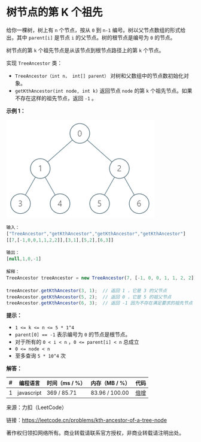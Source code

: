 # 树节点的第 K 个祖先

给你一棵树，树上有 `n` 个节点，按从 `0` 到 `n-1` 编号。树以父节点数组的形式给出，其中 `parent[i]` 是节点 `i` 的父节点。树的根节点是编号为 `0` 的节点。

树节点的第 `k` 个祖先节点是从该节点到根节点路径上的第 `k` 个节点。

实现 `TreeAncestor` 类：

- `TreeAncestor（int n， int[] parent）` 对树和父数组中的节点数初始化对象。
- `getKthAncestor(int node, int k)` 返回节点 `node` 的第 `k` 个祖先节点。如果不存在这样的祖先节点，返回 `-1` 。

**示例 1：**

![示例1](./eg1.png)

``` javascript
输入：
["TreeAncestor","getKthAncestor","getKthAncestor","getKthAncestor"]
[[7,[-1,0,0,1,1,2,2]],[3,1],[5,2],[6,3]]

输出：
[null,1,0,-1]

解释：
TreeAncestor treeAncestor = new TreeAncestor(7, [-1, 0, 0, 1, 1, 2, 2]);

treeAncestor.getKthAncestor(3, 1);  // 返回 1 ，它是 3 的父节点
treeAncestor.getKthAncestor(5, 2);  // 返回 0 ，它是 5 的祖父节点
treeAncestor.getKthAncestor(6, 3);  // 返回 -1 因为不存在满足要求的祖先节点
```

**提示：**

- `1 <= k <= n <= 5 * 1^4`
- `parent[0] == -1` 表示编号为 `0` 的节点是根节点。
- 对于所有的 `0 < i < n` ，`0 <= parent[i] < n` 总成立
- `0 <= node < n`
- 至多查询 `5 * 10^4` 次

**解答：**

**#**|**编程语言**|**时间（ms / %）**|**内存（MB / %）**|**代码**
--|--|--|--|--
1|javascript|369 / 85.71|83.96 / 100.00|[倍增](./javascript/ac_v1.js)

来源：力扣（LeetCode）

链接：https://leetcode.cn/problems/kth-ancestor-of-a-tree-node

著作权归领扣网络所有。商业转载请联系官方授权，非商业转载请注明出处。
